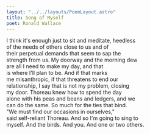 ```yaml
---
layout: "../../layouts/PoemLayout.astro"
title: Song of Myself
poet: Ronald Wallace
---
```


I think it's enough just to sit and meditate, heedless  
of the needs of others close to us and of  
their perpetual demands that seem to sap the  
strength from us. My doorway and the morning dew  
are all I need to make my day, and that  
is where I'll plan to be. And if that marks  
me misanthropic, if that threatens to end our  
relationship, I say that is not my problem, closing  
my door. Thoreau knew how to spend the day  
alone with his peas and beans and ledgers, and we  
can do the same. So much for the ties that bind.  
"We must find our occasions in ourselves,"  
said self-reliant Thoreau. And so I'm going to sing to  
myself. And the birds. And you. And one or two others.

